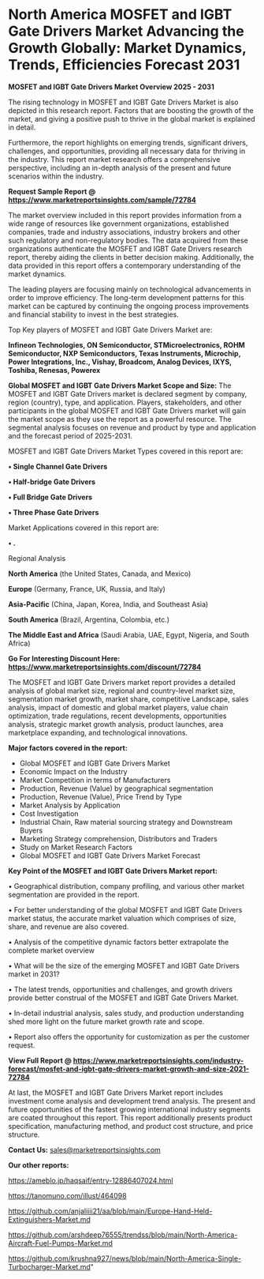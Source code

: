 # North America MOSFET and IGBT Gate Drivers Market Advancing the Growth Globally: Market Dynamics, Trends, Efficiencies Forecast 2031

<Strong> MOSFET and IGBT Gate Drivers Market Overview 2025 - 2031</strong>

The rising technology in MOSFET and IGBT Gate Drivers Market is also depicted in this research report. Factors that are boosting the growth of the market, and giving a positive push to thrive in the global market is explained in detail.

Furthermore, the report highlights on emerging trends, significant drivers, challenges, and opportunities, providing all necessary data for thriving in the industry. This report market research offers a comprehensive perspective, including an in-depth analysis of the present and future scenarios within the industry.

<strong>Request Sample Report @ <a href=https://www.marketreportsinsights.com/sample/72784>https://www.marketreportsinsights.com/sample/72784</a></strong>

The market overview included in this report provides information from a wide range of resources like government organizations, established companies, trade and industry associations, industry brokers and other such regulatory and non-regulatory bodies. The data acquired from these organizations authenticate the MOSFET and IGBT Gate Drivers research report, thereby aiding the clients in better decision making. Additionally, the data provided in this report offers a contemporary understanding of the market dynamics.

The leading players are focusing mainly on technological advancements in order to improve efficiency. The long-term development patterns for this market can be captured by continuing the ongoing process improvements and financial stability to invest in the best strategies.

Top Key players of MOSFET and IGBT Gate Drivers Market are:

<strong>Infineon Technologies, ON Semiconductor, STMicroelectronics, ROHM Semiconductor, NXP Semiconductors, Texas Instruments, Microchip, Power Integrations, Inc., Vishay, Broadcom, Analog Devices, IXYS, Toshiba, Renesas, Powerex</strong>

<strong><b>Global MOSFET and IGBT Gate Drivers Market Scope and Size:</b></strong>
The MOSFET and IGBT Gate Drivers market is declared segment by company, region (country), type, and application. Players, stakeholders, and other participants in the global MOSFET and IGBT Gate Drivers market will gain the market scope as they use the report as a powerful resource. The segmental analysis focuses on revenue and product by type and application and the forecast period of 2025-2031.

MOSFET and IGBT Gate Drivers Market Types covered in this report are:

<strong>• Single Channel Gate Drivers

• Half-bridge Gate Drivers

• Full Bridge Gate Drivers

• Three Phase Gate Drivers</strong>

Market Applications covered in this report are:

<strong>• .</strong> 

Regional Analysis

<strong>North America</strong> (the United States, Canada, and Mexico)

<strong>Europe</strong> (Germany, France, UK, Russia, and Italy)

<strong>Asia-Pacific</strong> (China, Japan, Korea, India, and Southeast Asia)

<strong>South America</strong> (Brazil, Argentina, Colombia, etc.)

<strong>The Middle East and Africa</strong> (Saudi Arabia, UAE, Egypt, Nigeria, and South Africa)

<strong>Go For Interesting Discount Here: <a href=https://www.marketreportsinsights.com/discount/72784>https://www.marketreportsinsights.com/discount/72784</a></strong>

The MOSFET and IGBT Gate Drivers market report provides a detailed analysis of global market size, regional and country-level market size, segmentation market growth, market share, competitive Landscape, sales analysis, impact of domestic and global market players, value chain optimization, trade regulations, recent developments, opportunities analysis, strategic market growth analysis, product launches, area marketplace expanding, and technological innovations.

<strong><b>Major factors covered in the report:</b></strong>
<ul>
  <li>Global MOSFET and IGBT Gate Drivers Market </li>
  <li>Economic Impact on the Industry</li>
  <li>Market Competition in terms of Manufacturers</li>
  <li>Production, Revenue (Value) by geographical segmentation</li>
  <li>Production, Revenue (Value), Price Trend by Type</li>
  <li>Market Analysis by Application</li>
  <li>Cost Investigation</li>
  <li>Industrial Chain, Raw material sourcing strategy and Downstream Buyers</li>
  <li>Marketing Strategy comprehension, Distributors and Traders</li>
  <li>Study on Market Research Factors</li>
  <li>Global MOSFET and IGBT Gate Drivers Market Forecast</li>
</ul>

<strong><b>Key Point of the MOSFET and IGBT Gate Drivers Market report:</b></strong>

• Geographical distribution, company profiling, and various other market segmentation are provided in the report.

• For better understanding of the global MOSFET and IGBT Gate Drivers market status, the accurate market valuation which comprises of size, share, and revenue are also covered.

• Analysis of the competitive dynamic factors better extrapolate the complete market overview

• What will be the size of the emerging MOSFET and IGBT Gate Drivers market in 2031?

• The latest trends, opportunities and challenges, and growth drivers provide better construal of the MOSFET and IGBT Gate Drivers Market.

• In-detail industrial analysis, sales study, and production understanding shed more light on the future market growth rate and scope.

• Report also offers the opportunity for customization as per the customer request.

<strong><b>View Full Report @ <a href=https://www.marketreportsinsights.com/industry-forecast/mosfet-and-igbt-gate-drivers-market-growth-and-size-2021-72784>https://www.marketreportsinsights.com/industry-forecast/mosfet-and-igbt-gate-drivers-market-growth-and-size-2021-72784</a></b></strong>


At last, the MOSFET and IGBT Gate Drivers Market report includes investment come analysis and development trend analysis. The present and future opportunities of the fastest growing international industry segments are coated throughout this report. This report additionally presents product specification, manufacturing method, and product cost structure, and price structure.

<strong>Contact Us:</strong>
sales@marketreportsinsights.com

<strong>Our other reports:</strong>

<a href=https://ameblo.jp/haqsaif/entry-12886407024.html>https://ameblo.jp/haqsaif/entry-12886407024.html</a>

<a href=https://tanomuno.com/illust/464098>https://tanomuno.com/illust/464098</a>

<a href=https://github.com/anjaliiii21/aa/blob/main/Europe-Hand-Held-Extinguishers-Market.md>https://github.com/anjaliiii21/aa/blob/main/Europe-Hand-Held-Extinguishers-Market.md</a>

<a href=https://github.com/arshdeep76555/trendss/blob/main/North-America-Aircraft-Fuel-Pumps-Market.md>https://github.com/arshdeep76555/trendss/blob/main/North-America-Aircraft-Fuel-Pumps-Market.md</a>

<a href=https://github.com/krushna927/news/blob/main/North-America-Single-Turbocharger-Market.md>https://github.com/krushna927/news/blob/main/North-America-Single-Turbocharger-Market.md</a>"
